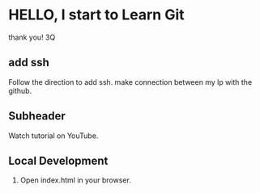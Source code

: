 # HELLO, I start to Learn Git
thank you!
3Q

## add ssh
Follow the direction to add ssh. make connection between my lp with the github.

## Subheader

Watch tutorial on YouTube.

## Local Development

1. Open index.html in your browser.
